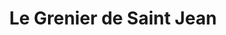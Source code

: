 ---
title: "Le Grenier de Saint Jean"
url: /saint-jean-de-braye/le-grenier-de-saint-jean/
shop: boulangerie
---
